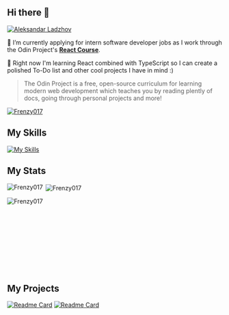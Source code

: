 ## Hi there 👋

<div align="left">
    <a href="https://git.io/typing-svg"><img src="https://readme-typing-svg.herokuapp.com?font=Sriracha&size=35&duration=3000&color=faca61&center=false&width=630&lines=My+name+is+Aleksandar+Ladzhov!;A+front-end+enthusiast;A+professional+esports+freelance+coach;I+like+tinkering+with+computers!" alt="Aleksandar Ladzhov"></a>
</div>


🔭 I’m currently applying for intern software developer jobs as I work through the Odin Project's [**React Course**](https://www.theodinproject.com/paths/full-stack-javascript/courses/javascript#react-js).

🌱 Right now I'm learning React combined with TypeScript so I can create a polished To-Do list and other cool projects I have in mind :)

> The Odin Project is a free, open-source curriculum for learning modern web development which teaches you by reading plently of docs, going through personal projects and more!
>
> 
<p align="left"> <a href="https://github.com/ryo-ma/github-profile-trophy"><img src="https://github-profile-trophy.vercel.app/?username=Frenzy017&theme=juicyfresh&no-bg=true&row=1&margin-w=20&margin-h=20" alt="Frenzy017" /></a> </p>


## My Skills


[![My Skills](https://skillicons.dev/icons?i=react,ts,javascript,html,css,tailwind,vite,babel,git,vscode,idea&perline=12)](https://skillicons.dev)

## My Stats
<div>
<p><img align="left" src="https://github-readme-stats.vercel.app/api/top-langs?username=Frenzy017&show_icons=true&locale=en&layout=compact&theme=vision-friendly-dark&show_icons=true" alt="Frenzy017"/></p>
<p>&nbsp;<img align="center" src="https://github-readme-stats.vercel.app/api?username=Frenzy017&show_icons=true&locale=en&theme=vision-friendly-dark&show_icons=true" alt="Frenzy017"  &nbsp;/></p>
<p><img align="left" src="https://github-readme-streak-stats.herokuapp.com/?user=Frenzy017&theme=vision-friendly-dark&show_icons=true" alt="Frenzy017"   /></p> 
</div>
<br /><br /><br /><br /><br /><br /><br /><br /><br /><br />


## My Projects

[![Readme Card](https://github-readme-stats-sigma-five.vercel.app/api/pin/?username=Frenzy017&theme=vision-friendly-dark&repo=admin-dashboard)](https://github.com/Frenzy017/admin-dashboard) 
[![Readme Card](https://github-readme-stats-sigma-five.vercel.app/api/pin/?username=Frenzy017&theme=vision-friendly-dark&repo=task-manager)](https://github.com/Frenzy017/task-manager)



<!--
**Frenzy017/Frenzy017** is a ✨ _special_ ✨ repository because its `README.md` (this file) appears on your GitHub profile.

Here are some ideas to get you started:

- 🔭 I’m currently working on ...
- 🌱 I’m currently learning ...
- 👯 I’m looking to collaborate on ...
- 🤔 I’m looking for help with ...
- 💬 Ask me about ...
- 📫 How to reach me: ...
- 😄 Pronouns: ...
- ⚡ Fun fact: ...
-->
